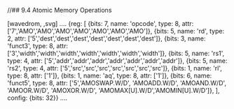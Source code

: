 //## 9.4 Atomic Memory Operations

[wavedrom, ,svg]
....
{reg: [
{bits: 7, name: 'opcode',     type: 8, attr: ['7','AMO','AMO','AMO','AMO','AMO','AMO','AMO']},
{bits: 5, name: 'rd',         type: 2, attr: ['5','dest','dest','dest','dest','dest','dest','dest']},
{bits: 3, name: 'funct3',     type: 8, attr: ['3','width','width','width','width','width','width','width']},
{bits: 5, name: 'rs1',        type: 4, attr: ['5','addr','addr','addr','addr','addr','addr','addr']},
{bits: 5, name: 'rs2',        type: 4, attr: ['5','src','src','src','src','src','src','src']},
{bits: 1, name: 'rl',         type: 8, attr: ['1']},
{bits: 1, name: 'aq',         type: 8, attr: ['1']},
{bits: 6, name: 'funct5',     type: 8, attr: ['5','AMOSWAP.W/D', 'AMOADD.W/D', 'AMOAND.W/D', 'AMOOR.W/D', 'AMOXOR.W/D', 'AMOMAX[U].W/D','AMOMIN[U].W/D']},
], config: {bits: 32}}
....

